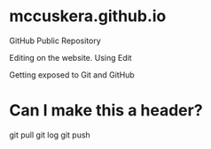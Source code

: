 mccuskera.github.io
===================

GitHub Public Repository

Editing on the website. Using Edit 

Getting exposed to Git and GitHub

<H1> Can I make this a header? </H1>

git pull
git log
git push
